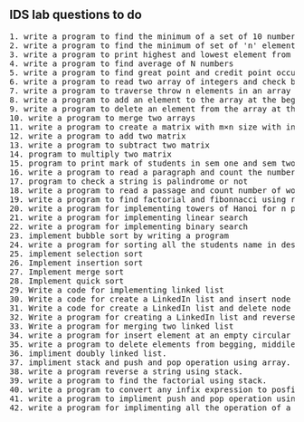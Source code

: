 ## IDS lab questions to do

<pre>
1. write a program to find the minimum of a set of 10 numbers
2. write a program to find the minimum of set of 'n' elements 
3. write a program to print highest and lowest element from n number of elements 
4. write a program to find average of N numbers 
5. write a program to find great point and credit point occurred for all the 28 student 
6. write a program to read two array of integers and check both are equal or not
7. write a program to traverse throw n elements in an array and print each
8. write a program to add an element to the array at the beginning end and the middle position
9. write a program to delete an element from the array at the beginning end and arbitrary position
10. write a program to merge two arrays
11. write a program to create a matrix with m×n size with integer values and print all elements in the matrix and corresponding address 
12. write a program to add two matrix
13. write a program to subtract two matrix 
14. program to multiply two matrix 
15. program to print mark of students in sem one and sem two
16. write a program to read a paragraph and count the number of capital letters, small letters,numbers and special character
17. program to check a string is palindrome or not
18. write a program to read a passage and count number of words characters lines vowels and special characters
19. write a program to find factorial and fibonnacci using recursion
20. write a program for implementing towers of Hanoi for n plates 
21. write a program for implementing linear search
22. write a program for implementing binary search
23. implement bubble sort by writing a program
24. write a program for sorting all the students name in descending and ascending order 
25. implement selection sort
26. Implement insertion sort
27. Implement merge sort
28. Implement quick sort
29. Write a code for implementing linked list
30. Write a code for create a LinkedIn list and insert node at beginning ,end and at specific position       |
31. Write a code for create a LinkedIn list and delete node from beginning ,end and from specific position   |  done as 
32. Write a program for creating a LinkedIn list and reverse it                                              |  assignment
33. Write a program for merging two linked list                                                              |
34. write a program for insert element at an empty circular list, at the beginning, at the end, between nodes of a circular list
35. write a program to delete elements from begging, middile, end of a circular list
36. impliment doubly linked list.
37. impliment stack and push and pop operation using array.
38. write a program reverse a string using stack.
39. write a program to find the factorial using stack. 
40. write a program to convert any infix expression to posfix then evaluate it.
41. write a program to impliment push and pop operation using array.
42. write a program for implimenting all the operation of a queue
</pre>

